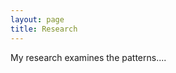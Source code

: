 ```yaml
---
layout: page
title: Research
---
```

<!-- ACADEMICONS-->
<link rel="stylesheet" href="https://cdn.rawgit.com/jpswalsh/academicons/master/css/academicons.min.css">
<link rel="stylesheet" href="https://use.fontawesome.com/releases/v5.6.3/css/all.css" integrity="sha384-UHRtZLI+pbxtHCWp1t77Bi1L4ZtiqrqD80Kn4Z8NTSRyMA2Fd33n5dQ8lWUE00s/" crossorigin="anonymous">

My research examines the patterns....




<!--stackedit_data:
eyJoaXN0b3J5IjpbLTE0ODA1NTQxODMsNzgxMDE4NzU1LDkyMT
Y4NDQyMiw3Njg0NTgxMTQsLTg5MDUwODAyMSwtNTAzNjAyMTkw
XX0=
-->
